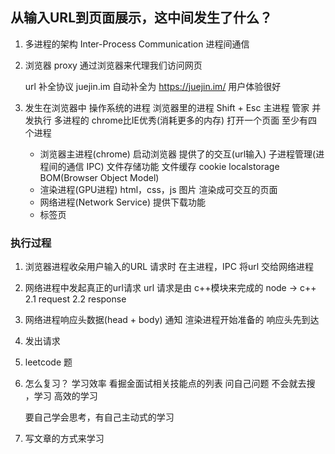 ## 从输入URL到页面展示，这中间发生了什么？
1. 多进程的架构
  Inter-Process Communication 进程间通信

1. 浏览器 proxy 通过浏览器来代理我们访问网页

    url 补全协议
    juejin.im 自动补全为  https://juejin.im/  用户体验很好
2.  发生在浏览器中 操作系统的进程
    浏览器里的进程  Shift + Esc
    主进程  管家  并发执行 多进程的 chrome比IE优秀(消耗更多的内存)
    打开一个页面 至少有四个进程
    <!-- GPU 进程(渲染进程)    GPU 加速  3d 渲染 three.js  css transform 3d 或者canvas都会用到GPU
    Network Service -->
    - 浏览器主进程(chrome)
      启动浏览器   提供了的交互(url输入)  子进程管理(进程间的通信 IPC)  文件存储功能  文件缓存  cookie localstorage  BOM(Browser Object Model)
    - 渲染进程(GPU进程)
      html，css，js 图片 渲染成可交互的页面
    - 网络进程(Network Service)
      提供下载功能
    - 标签页
### 执行过程
  1. 浏览器进程收朵用户输入的URL 请求时 在主进程，IPC 将url 交给网络进程
  2. 网络进程中发起真正的url请求 url 请求是由 c++模块来完成的 node -> c++
    2.1 request
    2.2 response
  3. 网络进程响应头数据(head + body)  通知 渲染进程开始准备的
    响应头先到达
  
2. 发出请求




1. leetcode 题
2. 怎么复习？ 学习效率
    看掘金面试相关技能点的列表
    问自己问题  不会就去搜 ，学习
    高效的学习

    要自己学会思考，有自己主动式的学习
3. 写文章的方式来学习
  